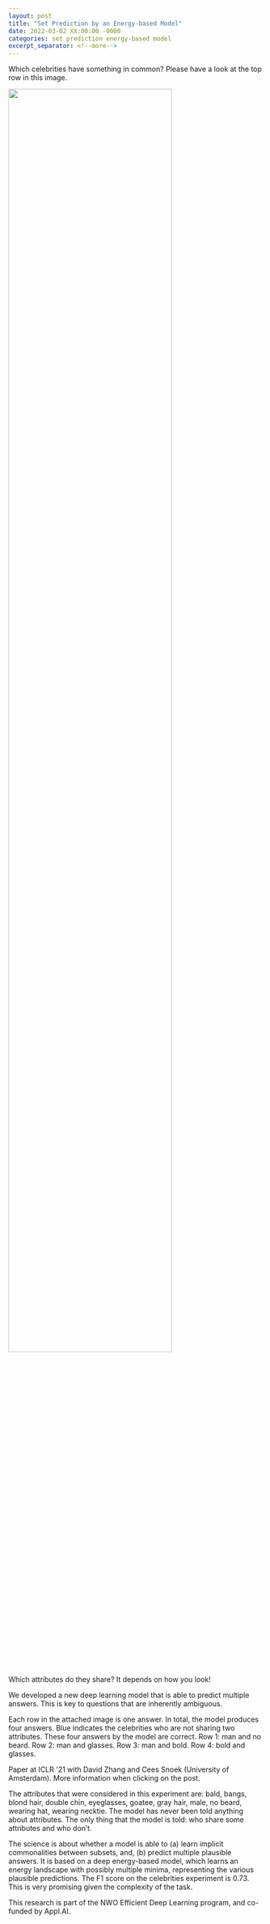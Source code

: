 ```yaml
---
layout: post
title: "Set Prediction by an Energy-based Model"
date: 2022-03-02 XX:00:00 -0000
categories: set prediction energy-based model
excerpt_separator: <!--more-->
---
```


Which celebrities have something in common?
Please have a look at the top row in this image.

<img src="https://gertjanburghouts.github.io/pictures/set_prediction.jpg" width="80%">

Which attributes do they share?
It depends on how you look!

We developed a new deep learning model that is able to predict multiple answers.
This is key to questions that are inherently ambiguous.

Each row in the attached image is one answer.
In total, the model produces four answers.
Blue indicates the celebrities who are not sharing two attributes.
These four answers by the model are correct.
Row 1: man and no beard.
Row 2: man and glasses.
Row 3: man and bold.
Row 4: bold and glasses.

Paper at ICLR '21 with David Zhang and Cees Snoek (University of Amsterdam). 
More information when clicking on the post.

<!--more-->

The attributes that were considered in this experiment are: bald, bangs, blond hair, double chin, eyeglasses, goatee, gray hair, male, no beard, wearing hat, wearing necktie.
The model has never been told anything about attributes.
The only thing that the model is told: who share some attributes and who don’t.

The science is about whether a model is able to (a) learn implicit commonalities between subsets, and, (b) predict multiple plausible answers.
It is based on a deep energy-based model, which learns an energy landscape with possibly multiple minima, representing the various plausible predictions.
The F1 score on the celebrities experiment is 0.73.
This is very promising given the complexity of the task.

This research is part of the NWO Efficient Deep Learning program, and co-funded by Appl.AI.
